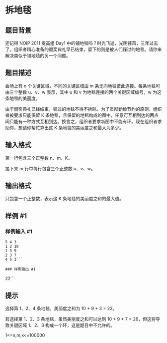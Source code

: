 # 拆地毯

## 题目背景

还记得 NOIP 2011 提高组 Day1 中的铺地毯吗？时光飞逝，光阴荏苒，三年过去了。组织者精心准备的颁奖典礼早已结束，留下的则是被人们踩过的地毯。请你来解决类似于铺地毯的另一个问题。


## 题目描述

会场上有 n 个关键区域，不同的关键区域由 m 条无向地毯彼此连接。每条地毯可由三个整数 u、v、w 表示，其中 u 和 v 为地毯连接的两个关键区域编号，w 为这条地毯的美丽度。

由于颁奖典礼已经结束，铺过的地毯不得不拆除。为了贯彻勤俭节约的原则，组织者被要求只能保留 K 条地毯，且保留的地毯构成的图中，任意可互相到达的两点间只能有一种方式互相到达。换言之，组织者要求新图中不能有环。现在组织者求助你，想请你帮忙算出这 K 条地毯的美丽度之和最大为多少。


## 输入格式

第一行包含三个正整数 n、m、K。

接下来 m 行中每行包含三个正整数 u、v、w。


## 输出格式

只包含一个正整数，表示这 K 条地毯的美丽度之和的最大值。


## 样例 #1

### 样例输入 #1
```
5 4 3
1 2 10
1 3 9
2 3 7
4 5 3```

### 样例输出 #1

```
22```

## 提示

选择第 1、2、4 条地毯，美丽度之和为 10 + 9 + 3 = 22。

若选择第 1、2、3 条地毯，虽然美丽度之和可以达到 10 + 9 + 7 = 26，但这将导致关键区域 1、2、3 构成一个环，这是题目中不允许的。


1<=n,m,k<=100000

